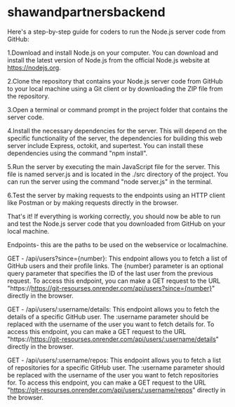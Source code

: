 # shawandpartnersbackend

Here's a step-by-step guide for coders to run the Node.js server code from GitHub:

1.Download and install Node.js on your computer. You can download and install the latest version of Node.js from the official Node.js website at https://nodejs.org.

2.Clone the repository that contains your Node.js server code from GitHub to your local machine using a Git client or by downloading the ZIP file from the repository.

3.Open a terminal or command prompt in the project folder that contains the server code.

4.Install the necessary dependencies for the server. This will depend on the specific functionality of the server, the dependencies for building this web server include Express, octokit, and supertest. You can install these dependencies using the command "npm install".

5.Run the server by executing the main JavaScript file for the server. This file is named server.js  and is located in the ./src directory of the project. You can run the server using the command "node server.js" in the terminal.

6.Test the server by making requests to the endpoints using an HTTP client like Postman or by making requests directly in the browser.

That's it! If everything is working correctly, you should now be able to run and test the Node.js server code that you downloaded from GitHub on your local machine.

Endpoints- this are the paths to be used on the webservice or localmachine.

GET - /api/users?since={number}: This endpoint allows you to fetch a list of GitHub users and their profile links. The {number} parameter is an optional query parameter that specifies the ID of the last user from the previous request. To access this endpoint, you can make a GET request to the URL "https://https://git-resourses.onrender.com/api/users?since={number}" directly in the browser.

GET - /api/users/:username/details: This endpoint allows you to fetch the details of a specific GitHub user. The :username parameter should be replaced with the username of the user you want to fetch details for. To access this endpoint, you can make a GET request to the URL "https://https://git-resourses.onrender.com/api/users/:username/details"  directly in the browser.

GET - /api/users/:username/repos: This endpoint allows you to fetch a list of repositories for a specific GitHub user. The :username parameter should be replaced with the username of the user you want to fetch repositories for. To access this endpoint, you can make a GET request to the URL "https://git-resourses.onrender.com/api/users/:username/repos" directly in the browser.
